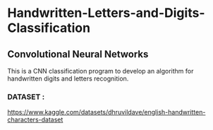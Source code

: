 # Handwritten-Letters-and-Digits-Classification
## Convolutional Neural Networks
This is a CNN classification program to develop an algorithm for handwritten digits and letters recognition.

### DATASET : 
https://www.kaggle.com/datasets/dhruvildave/english-handwritten-characters-dataset
